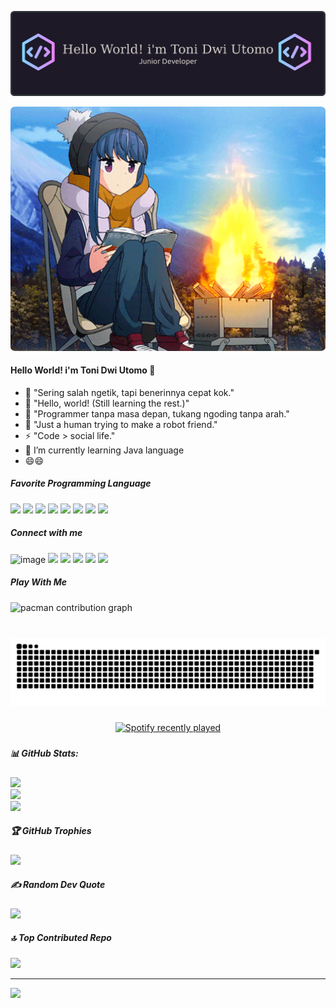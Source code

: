 

![toni dwi utomo](img/github-header-banner.png)

<div align="center">
  <img src="img/1_MfPRCOniW3SPY7Mqc9FjxQ.gif" alt="Deskripsi gambar" width="1100" style="border-radius : 1.5%" >
</div>

#### Hello World! i'm Toni Dwi Utomo 👋
<!--
**tonidwi/tonidwi** is a ✨ _special_ ✨ repository because its `README.md` (this file) appears on your GitHub profile.

Here are some ideas to get you started:

- 🔭 I’m currently working on ...
- 🌱 I’m currently learning ...
- 👯 I’m looking to collaborate on ...
- 🤔 I’m looking for help with ...
- 💬 Ask me about ...
- 📫 How to reach me: ...
- 😄 Pronouns: ...
- ⚡ Fun fact: ...
-->
- 🔭 "Sering salah ngetik, tapi benerinnya cepat kok."
- 🤔 "Hello, world! (Still learning the rest.)"
- 💬 "Programmer tanpa masa depan, tukang ngoding tanpa arah."
- 👯 "Just a human trying to make a robot friend."
- ⚡ "Code > social life." 
- 🌱 I’m currently learning Java language
- 😄😄

##### Favorite Programming Language

<img src="https://img.shields.io/badge/HTML5-E34F26?style=for-the-badge&logo=html5&logoColor=white" /> <img src="https://img.shields.io/badge/CSS3-1572B6?style=for-the-badge&logo=css3&logoColor=white" /> <img src="https://img.shields.io/badge/JavaScript-323330?style=for-the-badge&logo=javascript&logoColor=F7DF1E" /> <img src="https://img.shields.io/badge/Go-00ADD8?style=for-the-badge&logo=go&logoColor=white" /> <img src="https://img.shields.io/badge/Python-FFD43B?style=for-the-badge&logo=python&logoColor=blue" /> <img src="https://img.shields.io/badge/java-%23ED8B00.svg?style=for-the-badge&logo=openjdk&logoColor=white" /> <img src="https://img.shields.io/badge/bootstrap-%238511FA.svg?style=for-the-badge&logo=bootstrap&logoColor=white" /> <img src="https://img.shields.io/badge/spring-%236DB33F.svg?style=for-the-badge&logo=spring&logoColor=white" />

##### Connect with me

![image](https://img.shields.io/badge/Instagram-E4405F?style=for-the-badge&logo=instagram&logoColor=white) ![](https://img.shields.io/badge/LinkedIn-0077B5?style=for-the-badge&logo=linkedin&logoColor=white) ![](https://img.shields.io/badge/X-000000?style=for-the-badge&logo=x&logoColor=white) ![](https://img.shields.io/badge/WhatsApp-25D366?style=for-the-badge&logo=WhatsApp&logoColor=white) ![](https://img.shields.io/badge/-Sololearn-3a464b?style=for-the-badge&logo=Sololearn&logoColor=white) ![](https://img.shields.io/badge/Reddit-FF4500?style=for-the-badge&logo=reddit&logoColor=white)


##### Play With Me

<picture>
  <source media="(prefers-color-scheme: dark)" srcset="https://raw.githubusercontent.com/tonidwi/tonidwi/output/pacman-contribution-graph-dark.svg">
  <source media="(prefers-color-scheme: light)" srcset="https://raw.githubusercontent.com/tonidwi/tonidwi/output/pacman-contribution-graph.svg">
  <img alt="pacman contribution graph" src="https://raw.githubusercontent.com/tonidwi/tonidwi/output/pacman-contribution-graph.svg">
</picture>

###

<br clear="both">

<img src="https://raw.githubusercontent.com/tonidwi/tonidwi/output/snake.svg" alt="Snake animation" />

###

<div align="center">
  <a href="https://open.spotify.com/user/1rhf2mbcvz59n24f0qhbnhj36">
    <img src="https://spotify-recently-played-readme.vercel.app/api?user=1rhf2mbcvz59n24f0qhbnhj36&count=5&unique=false" alt="Spotify recently played"  />
  </a>
</div>

###

##### 📊 GitHub Stats:
![](https://github-readme-stats.vercel.app/api?username=tonidwi&theme=dark&hide_border=false&include_all_commits=true&count_private=false)<br/>
![](https://nirzak-streak-stats.vercel.app/?user=tonidwi&theme=dark&hide_border=false)<br/>
![](https://github-readme-stats.vercel.app/api/top-langs/?username=tonidwi&theme=dark&hide_border=false&include_all_commits=true&count_private=false&layout=compact)

##### 🏆 GitHub Trophies
![](https://github-profile-trophy.vercel.app/?username=tonidwi&theme=radical&no-frame=false&no-bg=false&margin-w=4)

##### ✍️ Random Dev Quote
![](https://quotes-github-readme.vercel.app/api?type=horizontal&theme=radical)

##### 🔝 Top Contributed Repo
![](https://github-contributor-stats.vercel.app/api?username=tonidwi&limit=5&theme=dark&combine_all_yearly_contributions=true)

---
[![](https://visitcount.itsvg.in/api?id=tonidwi&icon=0&color=0)](https://visitcount.itsvg.in)

